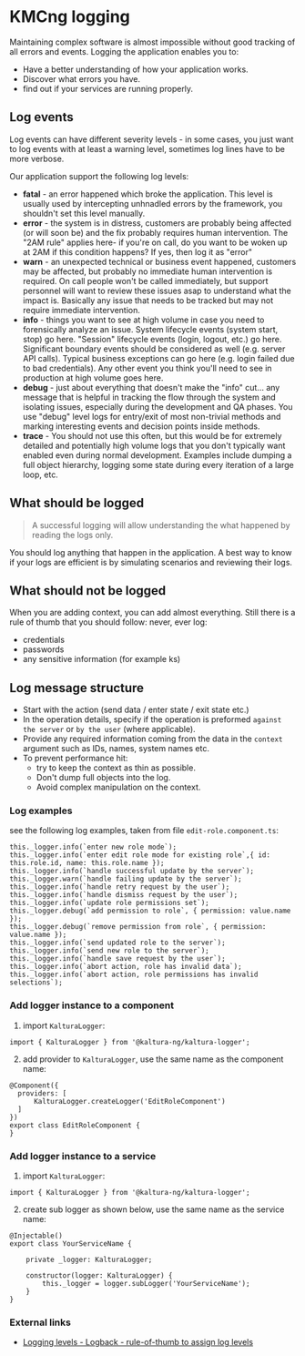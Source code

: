 # KMCng logging

Maintaining complex software is almost impossible without good tracking of all errors and events. Logging the application enables you to:
- Have a better understanding of how your application works.
- Discover what errors you have.
- find out if your services are running properly.

## Log events
Log events can have different severity levels - in some cases, you just want to log events with at least a warning level, sometimes log lines have to be more verbose.

Our application support the following log levels:
- **fatal** - an error happened which broke the application. This level is usually used by intercepting unhnadled errors by the framework, you shouldn't set this level manually.
- **error** - the system is in distress, customers are probably being affected (or will soon be) and the fix probably requires human intervention. The "2AM rule" applies here- if you're on call, do you want to be woken up at 2AM if this condition happens? If yes, then log it as "error"
- **warn** - an unexpected technical or business event happened, customers may be affected, but probably no immediate human intervention is required. On call people won't be called immediately, but support personnel will want to review these issues asap to understand what the impact is. Basically any issue that needs to be tracked but may not require immediate intervention.
- **info** - things you want to see at high volume in case you need to forensically analyze an issue. System lifecycle events (system start, stop) go here. "Session" lifecycle events (login, logout, etc.) go here. Significant boundary events should be considered as well (e.g. server API calls). Typical business exceptions can go here (e.g. login failed due to bad credentials). Any other event you think you'll need to see in production at high volume goes here.
- **debug** - just about everything that doesn't make the "info" cut... any message that is helpful in tracking the flow through the system and isolating issues, especially during the development and QA phases. You use "debug" level logs for entry/exit of most non-trivial methods and marking interesting events and decision points inside methods.
- **trace** - You should not use this often, but this would be for extremely detailed and potentially high volume logs that you don't typically want enabled even during normal development. Examples include dumping a full object hierarchy, logging some state during every iteration of a large loop, etc.

## What should be logged
> A successful logging will allow understanding the what happened by reading the logs only.

You should log anything that happen in the application. A best way to know if your logs are efficient is by simulating scenarios and reviewing their logs.

## What should not be logged
When you are adding context, you can add almost everything. Still there is a rule of thumb that you should follow: never, ever log:
 - credentials
 - passwords
 - any sensitive information (for example ks)

## Log message structure
- Start with the action (send data / enter state / exit state etc.)
- In the operation details, specify if the operation is preformed `against the server` or `by the user` (where applicable).
- Provide any required information coming from the data in the `context` argument such as IDs, names, system names etc.
- To prevent performance hit:
  - try to keep the context as thin as possible.
  - Don't dump full objects into the log.
  - Avoid complex manipulation on the context.

### Log examples
see the following log examples, taken from file `edit-role.component.ts`:
```
this._logger.info(`enter new role mode`);
this._logger.info(`enter edit role mode for existing role`,{ id: this.role.id, name: this.role.name });
this._logger.info(`handle successful update by the server`);
this._logger.warn(`handle failing update by the server`);
this._logger.info(`handle retry request by the user`);
this._logger.info(`handle dismiss request by the user`);
this._logger.info(`update role permissions set`);
this._logger.debug(`add permission to role`, { permission: value.name });
this._logger.debug(`remove permission from role`, { permission: value.name });
this._logger.info(`send updated role to the server`);
this._logger.info(`send new role to the server`);
this._logger.info(`handle save request by the user`);
this._logger.info(`abort action, role has invalid data`);
this._logger.info(`abort action, role permissions has invalid selections`);
```

### Add logger instance to a component
1. import `KalturaLogger`:
```
import { KalturaLogger } from '@kaltura-ng/kaltura-logger';
```

2. add provider to `KalturaLogger`, use the same name as the component name:
```
@Component({
  providers: [
      KalturaLogger.createLogger('EditRoleComponent')
  ]
})
export class EditRoleComponent {
}
```


### Add logger instance to a service
1. import `KalturaLogger`:
```
import { KalturaLogger } from '@kaltura-ng/kaltura-logger';
```

2. create sub logger as shown below, use the same name as the service name:
```
@Injectable()
export class YourServiceName {

    private _logger: KalturaLogger;

    constructor(logger: KalturaLogger) {
        this._logger = logger.subLogger('YourServiceName');
    }
}
```


### External links
- [Logging levels - Logback - rule-of-thumb to assign log levels](https://stackoverflow.com/questions/7839565/logging-levels-logback-rule-of-thumb-to-assign-log-levels)